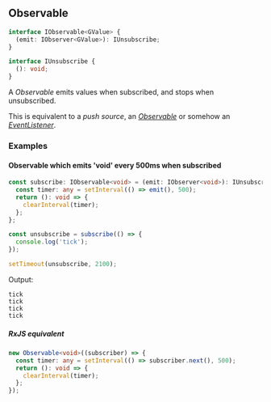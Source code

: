## Observable

```ts
interface IObservable<GValue> {
  (emit: IObserver<GValue>): IUnsubscribe;
}

interface IUnsubscribe {
  (): void;
}
```

A *Observable* emits values when subscribed, and stops when unsubscribed.

This is equivalent to a *push source*, an *[Observable](https://rxjs-dev.firebaseapp.com/guide/observable)*
or somehow an *[EventListener](https://developer.mozilla.org/en-US/docs/Web/API/EventTarget/addEventListener)*.

### Examples

#### Observable which emits 'void' every 500ms when subscribed

```ts
const subscribe: IObservable<void> = (emit: IObserver<void>): IUnsubscribe => {
  const timer: any = setInterval(() => emit(), 500);
  return (): void => {
    clearInterval(timer);
  };
};

const unsubscribe = subscribe(() => {
  console.log('tick');
});

setTimeout(unsubscribe, 2100);
```

Output:

```text
tick
tick
tick
tick
```

##### RxJS equivalent

```ts
new Observable<void>((subscriber) => {
  const timer: any = setInterval(() => subscriber.next(), 500);
  return (): void => {
    clearInterval(timer);
  };
});
```
